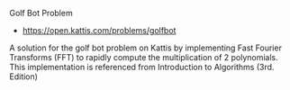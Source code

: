 Golf Bot Problem
- https://open.kattis.com/problems/golfbot

A solution for the golf bot problem on Kattis by implementing Fast Fourier Transforms (FFT) to rapidly compute the multiplication of 2 polynomials. This implementation is referenced from Introduction to Algorithms (3rd. Edition)
